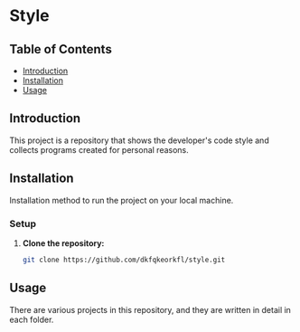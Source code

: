 # Style

## Table of Contents
- [Introduction](#introduction)
- [Installation](#installation)
- [Usage](#usage)

## Introduction
This project is a repository that shows the developer's code style and collects programs created for personal reasons.

## Installation
Installation method to run the project on your local machine.

### Setup
1. **Clone the repository:**
    ```bash
    git clone https://github.com/dkfqkeorkfl/style.git
    ```

## Usage
There are various projects in this repository, and they are written in detail in each folder.
